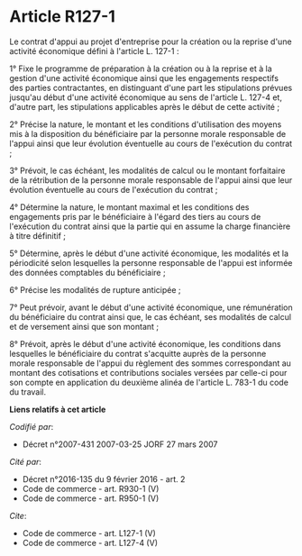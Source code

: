 # Article R127-1

Le contrat d'appui au projet d'entreprise pour la création ou la reprise d'une activité économique défini à l'article L.
127-1 : 

1° Fixe le programme de préparation à la création ou à la reprise et à la gestion d'une activité économique ainsi que les
engagements respectifs des parties contractantes, en distinguant d'une part les stipulations prévues jusqu'au début d'une
activité économique au sens de l'article L. 127-4 et, d'autre part, les stipulations applicables après le début de cette
activité ; 

2° Précise la nature, le montant et les conditions d'utilisation des moyens mis à la disposition du bénéficiaire par la
personne morale responsable de l'appui ainsi que leur évolution éventuelle au cours de l'exécution du contrat ; 

3° Prévoit, le cas échéant, les modalités de calcul ou le montant forfaitaire de la rétribution de la personne morale
responsable de l'appui ainsi que leur évolution éventuelle au cours de l'exécution du contrat ; 

4° Détermine la nature, le montant maximal et les conditions des engagements pris par le bénéficiaire à l'égard des tiers au
cours de l'exécution du contrat ainsi que la partie qui en assume la charge financière à titre définitif ; 

5° Détermine, après le début d'une activité économique, les modalités et la périodicité selon lesquelles la personne
responsable de l'appui est informée des données comptables du bénéficiaire ; 

6° Précise les modalités de rupture anticipée ; 

7° Peut prévoir, avant le début d'une activité économique, une rémunération du bénéficiaire du contrat ainsi que, le cas
échéant, ses modalités de calcul et de versement ainsi que son montant ; 

8° Prévoit, après le début d'une activité économique, les conditions dans lesquelles le bénéficiaire du contrat s'acquitte
auprès de la personne morale responsable de l'appui du règlement des sommes correspondant au montant des cotisations et
contributions sociales versées par celle-ci pour son compte en application du deuxième alinéa de l'article L. 783-1 du code
du travail.

**Liens relatifs à cet article**

_Codifié par_:

  - Décret n°2007-431 2007-03-25 JORF 27 mars 2007

_Cité par_:

  - Décret n°2016-135 du 9 février 2016 - art. 2
  - Code de commerce - art. R930-1 (V)
  - Code de commerce - art. R950-1 (V)

_Cite_:

  - Code de commerce - art. L127-1 (V)
  - Code de commerce - art. L127-4 (V)
